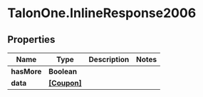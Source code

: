 # TalonOne.InlineResponse2006

## Properties

Name | Type | Description | Notes
------------ | ------------- | ------------- | -------------
**hasMore** | **Boolean** |  | 
**data** | [**[Coupon]**](Coupon.md) |  | 


